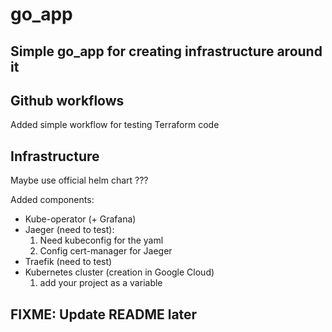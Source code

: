# go_app

## Simple go_app for creating infrastructure around it

## Github workflows

Added simple workflow for testing Terraform code

## Infrastructure

Maybe use official helm chart ???

Added components:

- Kube-operator (+ Grafana)
- Jaeger (need to test):
    1. Need kubeconfig for the yaml
    1. Config cert-manager for Jaeger
- Traefik (need to test)
- Kubernetes cluster (creation in Google Cloud)
    1. add your project as a variable

## FIXME: Update README later
<!-- namespace deleted before helm chart -->
